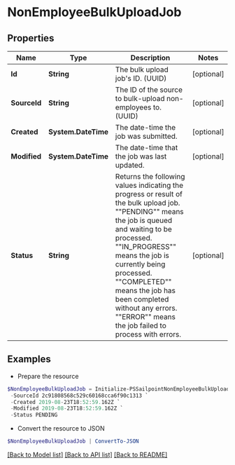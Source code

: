 # NonEmployeeBulkUploadJob
## Properties

Name | Type | Description | Notes
------------ | ------------- | ------------- | -------------
**Id** | **String** | The bulk upload job&#39;s ID. (UUID) | [optional] 
**SourceId** | **String** | The ID of the source to bulk-upload non-employees to. (UUID) | [optional] 
**Created** | **System.DateTime** | The date-time the job was submitted. | [optional] 
**Modified** | **System.DateTime** | The date-time that the job was last updated. | [optional] 
**Status** | **String** | Returns the following values indicating the progress or result of the bulk upload job. &quot;&quot;PENDING&quot;&quot; means the job is queued and waiting to be processed. &quot;&quot;IN_PROGRESS&quot;&quot; means the job is currently being processed. &quot;&quot;COMPLETED&quot;&quot; means the job has been completed without any errors. &quot;&quot;ERROR&quot;&quot; means the job failed to process with errors.  | [optional] 

## Examples

- Prepare the resource
```powershell
$NonEmployeeBulkUploadJob = Initialize-PSSailpointNonEmployeeBulkUploadJob  -Id 2c91808568c529c60168cca6f90cffff `
 -SourceId 2c91808568c529c60168cca6f90c1313 `
 -Created 2019-08-23T18:52:59.162Z `
 -Modified 2019-08-23T18:52:59.162Z `
 -Status PENDING
```

- Convert the resource to JSON
```powershell
$NonEmployeeBulkUploadJob | ConvertTo-JSON
```

[[Back to Model list]](../README.md#documentation-for-models) [[Back to API list]](../README.md#documentation-for-api-endpoints) [[Back to README]](../README.md)

